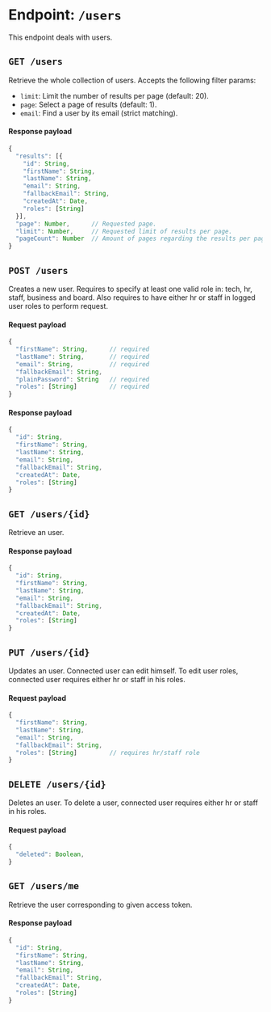 # Endpoint: `/users`

This endpoint deals with users.

## `GET /users`

Retrieve the whole collection of users. Accepts the following filter params:
- `limit`: Limit the number of results per page (default: 20).
- `page`: Select a page of results (default: 1).
- `email`: Find a user by its email (strict matching).

#### Response payload

```js
{
  "results": [{
    "id": String,
    "firstName": String,
    "lastName": String,
    "email": String,
    "fallbackEmail": String,
    "createdAt": Date,
    "roles": [String]
  }],
  "page": Number,      // Requested page.
  "limit": Number,     // Requested limit of results per page.
  "pageCount": Number  // Amount of pages regarding the results per page.
}
```

## `POST /users`

Creates a new user. Requires to specify at least one valid role in: tech, hr, staff, business and board.
Also requires to have either hr or staff in logged user roles to perform request.

#### Request payload

```js
{
  "firstName": String,      // required
  "lastName": String,       // required
  "email": String,          // required
  "fallbackEmail": String,   
  "plainPassword": String   // required
  "roles": [String]         // required
}
```

#### Response payload

```js
{
  "id": String,
  "firstName": String,
  "lastName": String,
  "email": String,
  "fallbackEmail": String,
  "createdAt": Date,
  "roles": [String]
}
```

## `GET /users/{id}`

Retrieve an user.

#### Response payload

```js
{
  "id": String,
  "firstName": String,
  "lastName": String,
  "email": String,
  "fallbackEmail": String,
  "createdAt": Date,
  "roles": [String]
}
```

## `PUT /users/{id}`

Updates an user. Connected user can edit himself.
To edit user roles, connected user requires either hr or staff in his roles.

#### Request payload

```js
{
  "firstName": String,
  "lastName": String,
  "email": String,
  "fallbackEmail": String,
  "roles": [String]         // requires hr/staff role
}
```

## `DELETE /users/{id}`

Deletes an user.
To delete a user, connected user requires either hr or staff in his roles.

#### Request payload

```js
{
  "deleted": Boolean,
}
```

## `GET /users/me`

Retrieve the user corresponding to given access token.

#### Response payload

```js
{
  "id": String,
  "firstName": String,
  "lastName": String,
  "email": String,
  "fallbackEmail": String,
  "createdAt": Date,
  "roles": [String]
}
```
